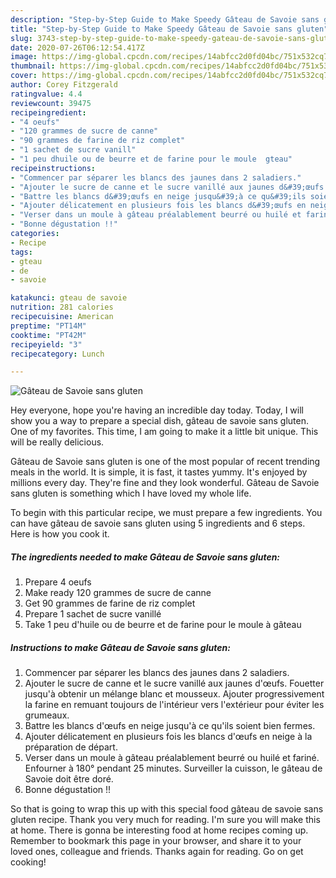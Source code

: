 ```yaml
---
description: "Step-by-Step Guide to Make Speedy Gâteau de Savoie sans gluten"
title: "Step-by-Step Guide to Make Speedy Gâteau de Savoie sans gluten"
slug: 3743-step-by-step-guide-to-make-speedy-gateau-de-savoie-sans-gluten
date: 2020-07-26T06:12:54.417Z
image: https://img-global.cpcdn.com/recipes/14abfcc2d0fd04bc/751x532cq70/gateau-de-savoie-sans-gluten-photo-principale-de-la-recette.jpg
thumbnail: https://img-global.cpcdn.com/recipes/14abfcc2d0fd04bc/751x532cq70/gateau-de-savoie-sans-gluten-photo-principale-de-la-recette.jpg
cover: https://img-global.cpcdn.com/recipes/14abfcc2d0fd04bc/751x532cq70/gateau-de-savoie-sans-gluten-photo-principale-de-la-recette.jpg
author: Corey Fitzgerald
ratingvalue: 4.4
reviewcount: 39475
recipeingredient:
- "4 oeufs"
- "120 grammes de sucre de canne"
- "90 grammes de farine de riz complet"
- "1 sachet de sucre vanill"
- "1 peu dhuile ou de beurre et de farine pour le moule  gteau"
recipeinstructions:
- "Commencer par séparer les blancs des jaunes dans 2 saladiers."
- "Ajouter le sucre de canne et le sucre vanillé aux jaunes d&#39;œufs. Fouetter jusqu&#39;à obtenir un mélange blanc et mousseux. Ajouter progressivement la farine en remuant toujours de l&#39;intérieur vers l&#39;extérieur pour éviter les grumeaux."
- "Battre les blancs d&#39;œufs en neige jusqu&#39;à ce qu&#39;ils soient bien fermes."
- "Ajouter délicatement en plusieurs fois les blancs d&#39;œufs en neige à la préparation de départ."
- "Verser dans un moule à gâteau préalablement beurré ou huilé et fariné. Enfourner à 180° pendant 25 minutes. Surveiller la cuisson, le gâteau de Savoie doit être doré."
- "Bonne dégustation !!"
categories:
- Recipe
tags:
- gteau
- de
- savoie

katakunci: gteau de savoie 
nutrition: 281 calories
recipecuisine: American
preptime: "PT14M"
cooktime: "PT42M"
recipeyield: "3"
recipecategory: Lunch

---
```



![Gâteau de Savoie sans gluten](https://img-global.cpcdn.com/recipes/14abfcc2d0fd04bc/751x532cq70/gateau-de-savoie-sans-gluten-photo-principale-de-la-recette.jpg)

Hey everyone, hope you're having an incredible day today. Today, I will show you a way to prepare a special dish, gâteau de savoie sans gluten. One of my favorites. This time, I am going to make it a little bit unique. This will be really delicious.



Gâteau de Savoie sans gluten is one of the most popular of recent trending meals in the world. It is simple, it is fast, it tastes yummy. It's enjoyed by millions every day. They're fine and they look wonderful. Gâteau de Savoie sans gluten is something which I have loved my whole life.


To begin with this particular recipe, we must prepare a few ingredients. You can have gâteau de savoie sans gluten using 5 ingredients and 6 steps. Here is how you cook it.

<!--inarticleads1-->

##### The ingredients needed to make Gâteau de Savoie sans gluten:

1. Prepare 4 oeufs
1. Make ready 120 grammes de sucre de canne
1. Get 90 grammes de farine de riz complet
1. Prepare 1 sachet de sucre vanillé
1. Take 1 peu d&#39;huile ou de beurre et de farine pour le moule à gâteau




<!--inarticleads2-->

##### Instructions to make Gâteau de Savoie sans gluten:

1. Commencer par séparer les blancs des jaunes dans 2 saladiers.
1. Ajouter le sucre de canne et le sucre vanillé aux jaunes d&#39;œufs. Fouetter jusqu&#39;à obtenir un mélange blanc et mousseux. Ajouter progressivement la farine en remuant toujours de l&#39;intérieur vers l&#39;extérieur pour éviter les grumeaux.
1. Battre les blancs d&#39;œufs en neige jusqu&#39;à ce qu&#39;ils soient bien fermes.
1. Ajouter délicatement en plusieurs fois les blancs d&#39;œufs en neige à la préparation de départ.
1. Verser dans un moule à gâteau préalablement beurré ou huilé et fariné. Enfourner à 180° pendant 25 minutes. Surveiller la cuisson, le gâteau de Savoie doit être doré.
1. Bonne dégustation !!




So that is going to wrap this up with this special food gâteau de savoie sans gluten recipe. Thank you very much for reading. I'm sure you will make this at home. There is gonna be interesting food at home recipes coming up. Remember to bookmark this page in your browser, and share it to your loved ones, colleague and friends. Thanks again for reading. Go on get cooking!
